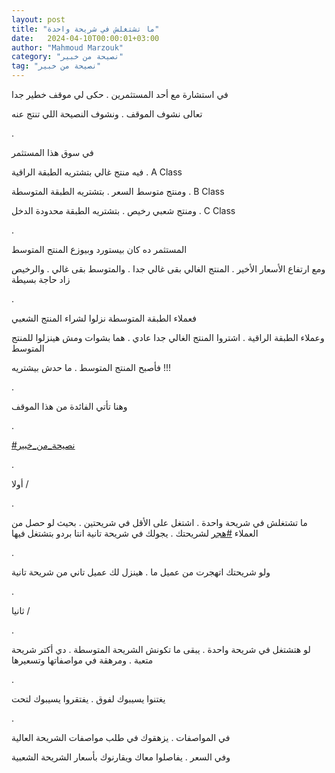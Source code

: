 ```yaml
---
layout: post
title: "ما تشتغلش في شريحة واحدة"
date:   2024-04-10T00:00:01+03:00
author: "Mahmoud Marzouk"
category: "نصيحة من خبير"
tag: "نصيحة من خبير"
---
```



في استشارة مع أحد المستثمرين . حكى لي موقف خطير
جدا

تعالى نشوف الموقف . ونشوف النصيحة اللي تنتج عنه

.

في سوق هذا المستثمر

فيه منتج غالي بتشتريه الطبقة الراقية . A Class

ومنتج متوسط السعر . بتشتريه الطبقة المتوسطة . B
Class

ومنتج شعبي رخيص . بتشتريه الطبقة محدودة الدخل . C
Class

.

المستثمر ده كان بيستورد وبيوزع المنتج المتوسط

ومع ارتفاع الأسعار الأخير . المنتج الغالي بقى غالي جدا .
والمتوسط بقى غالي . والرخيص زاد حاجة بسيطة

.

فعملاء الطبقة المتوسطة نزلوا لشراء المنتج الشعبي

وعملاء الطبقة الراقية . اشتروا المنتج الغالي جدا عادي .
هما بشوات ومش هينزلوا للمنتج المتوسط

فأصبح المنتج المتوسط . ما حدش بيشتريه !!!

.

وهنا تأتي الفائدة من هذا الموقف

.

[<u>\#نصيحة\_من\_خبير</u>](https://www.facebook.com/hashtag/%D9%86%D8%B5%D9%8A%D8%AD%D8%A9_%D9%85%D9%86_%D8%AE%D8%A8%D9%8A%D8%B1?__eep__=6&__cft__%5b0%5d=AZUgOFlZN4m7RvW_LletGcpti-hMhJJLV1swSRhWSeof_8XlgvswgxZ5ilJH35UifgR7FO3qIgBwAF8Xv8gs76vTMXKM6YPxUT1JmVBsFPa6xt6O4jLWeBBtlftm0A3oYXY9KD03pMUnTeJL3ZIbCA05wwCrraXwoWmP4ihTLBNB1A&__tn__=*NK-R)

.

أولا /

.

ما تشتغلش في شريحة واحدة . اشتغل على الأقل في شريحتين .
بحيث لو حصل من العملاء
[<u>\#هجر</u>](https://www.facebook.com/hashtag/%D9%87%D8%AC%D8%B1?__eep__=6&__cft__%5b0%5d=AZUgOFlZN4m7RvW_LletGcpti-hMhJJLV1swSRhWSeof_8XlgvswgxZ5ilJH35UifgR7FO3qIgBwAF8Xv8gs76vTMXKM6YPxUT1JmVBsFPa6xt6O4jLWeBBtlftm0A3oYXY9KD03pMUnTeJL3ZIbCA05wwCrraXwoWmP4ihTLBNB1A&__tn__=*NK-R)
لشريحتك . يجولك في شريحة تانية انتا بردو بتشتغل
فيها

.

ولو شريحتك اتهجرت من عميل ما . هينزل لك عميل تاني من
شريحة تانية

.

ثانيا /

.

لو هتشتغل في شريحة واحدة . يبقى ما تكونش الشريحة
المتوسطة . دي أكتر شريحة متعبة . ومرهقة في مواصفاتها وتسعيرها

.

يغتنوا يسيبوك لفوق . يفتقروا يسيبوك لتحت

.

في المواصفات . يزهقوك في طلب مواصفات الشريحة
العالية

وفي السعر . يفاصلوا معاك ويقارنوك بأسعار الشريحة
الشعبية
